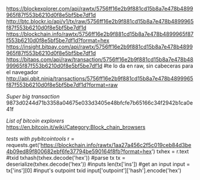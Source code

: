 
https://blockexplorer.com/api/rawtx/5756ff16e2b9f881cd15b8a7e478b4899965f87f553b6210d0f8e5bf5be7df1d
http://btc.blockr.io/api/v1/tx/raw/5756ff16e2b9f881cd15b8a7e478b4899965f87f553b6210d0f8e5bf5be7df1d
https://blockchain.info/rawtx/5756ff16e2b9f881cd15b8a7e478b4899965f87f553b6210d0f8e5bf5be7df1d?format=hex
https://insight.bitpay.com/api/rawtx/5756ff16e2b9f881cd15b8a7e478b4899965f87f553b6210d0f8e5bf5be7df1d
https://bitaps.com/api/raw/transaction/5756ff16e2b9f881cd15b8a7e478b4899965f87f553b6210d0f8e5bf5be7df1d
#te lo da en raw, sin cabeceras para el navegador
http://api.qbit.ninja/transactions/5756ff16e2b9f881cd15b8a7e478b4899965f87f553b6210d0f8e5bf5be7df1d?format=raw

*Super big transaction*
9873d0244d71b3358a04675e033d3405e48bfcfe7b65166c34f2942b1ca0e41f

*List of bitcoin explorers*
https://en.bitcoin.it/wiki/Category:Block_chain_browsers

*tests with pybitcointools*
r = requests.get('https://blockchain.info/rawtx/1aa27a456c2f5c019ceb84d3be4b09ed89f800682ebf6fe37794be590164f8fb?format=hex')
txhex = r.text
#txid
txhash(txhex.decode('hex'))
#parse tx
tx = deserialize(txhex.decode('hex'))
#inputs
len(tx['ins'])
#get an input
input = tx['ins'][0]
#input's outpoint txid
input['outpoint']['hash'].encode('hex')
